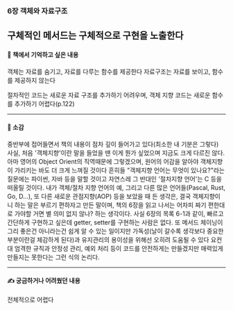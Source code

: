 ### 6장 객체와 자료구조

구체적인 메서드는 구체적으로 구현을 노출한다
---

#### 📖 책에서 기억하고 싶은 내용 

객체는 자료를 숨기고, 자료를 다루는 함수를 제공한다
자료구조는 자료를 보이고, 함수를 제공하지 않는다

절차적인 코드는 새로운 자료 구조를 추가하기 어려우며, 객체 지향 코드는 새로운 함수를 추가하기 어렵다(p.122)

---
#### 📖 소감 

중반부에 접어들면서 책의 내용이 점차 깊이 들어가고 있다(최소한 내 기분은 그렇다)
사실, 처음 '객체지향'이란 말을 들었을 땐 이게 뭔가 싶었으며 지금도 크게 다르진 않다.
아마 영어의 Object Orient의 직역때문에 그렇겠으며, 원어의 어감을 알아야 객체지향이 가리키는 바도 더 크게 느껴질 것이다
흔히들 "객체지향 언어는 무엇이 있나요?"라는 질문에는 파이썬, 자바 등을 말할 것이고 자연스레 그 반대인 '절차지향 언어'는 C 등을 떠올릴 것이다.
내가 객체/절차 지향 언어의 예, 그리고 다른 많은 언어들(Pascal, Rust, Go, D...), 또 다른 새로운 관점지향(AOP) 등을 보았을 때 든 생각은,
결국 객체지향이니 하는 말은 부르기 편하자고 만든 말이며, 책의 6장을 읽고 나서는 어차피 짜기 편한대로 가야할 거면 별 의미 없지 않나? 하는 생각이다.
사실 6장의 목록 6-1과 같이, 빠르고 간단하게 구현하고 싶은데 getter, setter를 구현하는 사람은 없다.
또 메서드 체이닝이 그리 좋은건 아니라는건 쉽게 알 수 있는 일이지만 가독성(날이 갈수록 생각보다 중요한 부분이란걸 체감하게 된다)과 유지관리의 용이성을 위해선 오히려 도움될 수 있다
요컨대 엄격한 규칙과 안정성 관리, 예외 처리 등이 코드를 안전하게는 만들겠지만 매력있게 만들지는 못한다는 그런 식의 논리다.

---

#### ✍ 궁금하거나 어려웠던 내용

전체적으로 어렵다

